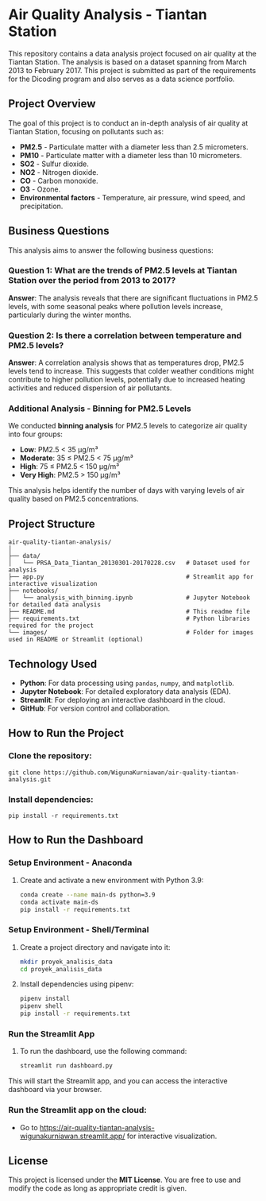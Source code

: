 
# Air Quality Analysis - Tiantan Station

This repository contains a data analysis project focused on air quality at the Tiantan Station. The analysis is based on a dataset spanning from March 2013 to February 2017. This project is submitted as part of the requirements for the Dicoding program and also serves as a data science portfolio.

## Project Overview
The goal of this project is to conduct an in-depth analysis of air quality at Tiantan Station, focusing on pollutants such as:

- **PM2.5** - Particulate matter with a diameter less than 2.5 micrometers.
- **PM10** - Particulate matter with a diameter less than 10 micrometers.
- **SO2** - Sulfur dioxide.
- **NO2** - Nitrogen dioxide.
- **CO** - Carbon monoxide.
- **O3** - Ozone.
- **Environmental factors** - Temperature, air pressure, wind speed, and precipitation.

## Business Questions
This analysis aims to answer the following business questions:

### Question 1: What are the trends of PM2.5 levels at Tiantan Station over the period from 2013 to 2017?
**Answer**: The analysis reveals that there are significant fluctuations in PM2.5 levels, with some seasonal peaks where pollution levels increase, particularly during the winter months.

### Question 2: Is there a correlation between temperature and PM2.5 levels?
**Answer**: A correlation analysis shows that as temperatures drop, PM2.5 levels tend to increase. This suggests that colder weather conditions might contribute to higher pollution levels, potentially due to increased heating activities and reduced dispersion of air pollutants.

### Additional Analysis - Binning for PM2.5 Levels
We conducted **binning analysis** for PM2.5 levels to categorize air quality into four groups:
- **Low**: PM2.5 < 35 µg/m³
- **Moderate**: 35 ≤ PM2.5 < 75 µg/m³
- **High**: 75 ≤ PM2.5 < 150 µg/m³
- **Very High**: PM2.5 > 150 µg/m³

This analysis helps identify the number of days with varying levels of air quality based on PM2.5 concentrations.

## Project Structure
```
air-quality-tiantan-analysis/
│
├── data/
│   └── PRSA_Data_Tiantan_20130301-20170228.csv   # Dataset used for analysis
├── app.py                                        # Streamlit app for interactive visualization
├── notebooks/
│   └── analysis_with_binning.ipynb               # Jupyter Notebook for detailed data analysis
├── README.md                                     # This readme file
├── requirements.txt                              # Python libraries required for the project
└── images/                                       # Folder for images used in README or Streamlit (optional)
```

## Technology Used
- **Python**: For data processing using `pandas`, `numpy`, and `matplotlib`.
- **Jupyter Notebook**: For detailed exploratory data analysis (EDA).
- **Streamlit**: For deploying an interactive dashboard in the cloud.
- **GitHub**: For version control and collaboration.

## How to Run the Project
### Clone the repository:
```
git clone https://github.com/WigunaKurniawan/air-quality-tiantan-analysis.git
```

### Install dependencies:
```
pip install -r requirements.txt
```
## How to Run the Dashboard

### Setup Environment - Anaconda
1. Create and activate a new environment with Python 3.9:
    ```bash
    conda create --name main-ds python=3.9
    conda activate main-ds
    pip install -r requirements.txt
    ```

### Setup Environment - Shell/Terminal
1. Create a project directory and navigate into it:
    ```bash
    mkdir proyek_analisis_data
    cd proyek_analisis_data
    ```
2. Install dependencies using pipenv:
    ```bash
    pipenv install
    pipenv shell
    pip install -r requirements.txt
    ```

### Run the Streamlit App
1. To run the dashboard, use the following command:
    ```bash
    streamlit run dashboard.py
    ```

This will start the Streamlit app, and you can access the interactive dashboard via your browser.


### Run the Streamlit app on the cloud:
- Go to https://air-quality-tiantan-analysis-wigunakurniawan.streamlit.app/ for interactive visualization.

## License
This project is licensed under the **MIT License**. You are free to use and modify the code as long as appropriate credit is given.
